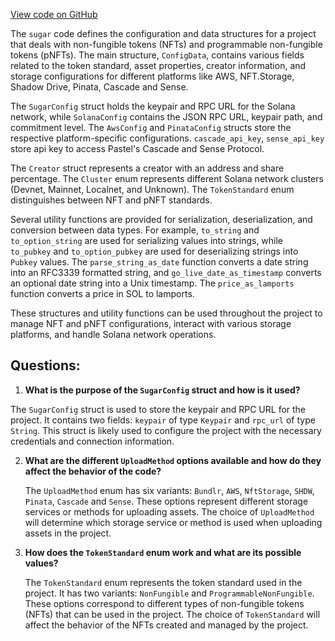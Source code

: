 [View code on GitHub](https://github.com/metaplex-foundation/sugar/src/config/data.rs)

The `sugar` code defines the configuration and data structures for a project that deals with non-fungible tokens (NFTs) and programmable non-fungible tokens (pNFTs). The main structure, `ConfigData`, contains various fields related to the token standard, asset properties, creator information, and storage configurations for different platforms like AWS, NFT.Storage, Shadow Drive, Pinata, Cascade and Sense.

The `SugarConfig` struct holds the keypair and RPC URL for the Solana network, while `SolanaConfig` contains the JSON RPC URL, keypair path, and commitment level. The `AwsConfig` and `PinataConfig` structs store the respective platform-specific configurations. `cascade_api_key`, `sense_api_key` store api key to access Pastel's Cascade and Sense Protocol.

The `Creator` struct represents a creator with an address and share percentage. The `Cluster` enum represents different Solana network clusters (Devnet, Mainnet, Localnet, and Unknown). The `TokenStandard` enum distinguishes between NFT and pNFT standards.

Several utility functions are provided for serialization, deserialization, and conversion between data types. For example, `to_string` and `to_option_string` are used for serializing values into strings, while `to_pubkey` and `to_option_pubkey` are used for deserializing strings into `Pubkey` values. The `parse_string_as_date` function converts a date string into an RFC3339 formatted string, and `go_live_date_as_timestamp` converts an optional date string into a Unix timestamp. The `price_as_lamports` function converts a price in SOL to lamports.

These structures and utility functions can be used throughout the project to manage NFT and pNFT configurations, interact with various storage platforms, and handle Solana network operations.
## Questions: 
 1. **What is the purpose of the `SugarConfig` struct and how is it used?**

   The `SugarConfig` struct is used to store the keypair and RPC URL for the project. It contains two fields: `keypair` of type `Keypair` and `rpc_url` of type `String`. This struct is likely used to configure the project with the necessary credentials and connection information.

2. **What are the different `UploadMethod` options available and how do they affect the behavior of the code?**

   The `UploadMethod` enum has six variants: `Bundlr`, `AWS`, `NftStorage`, `SHDW`, `Pinata`, `Cascade` and `Sense`. These options represent different storage services or methods for uploading assets. The choice of `UploadMethod` will determine which storage service or method is used when uploading assets in the project.

3. **How does the `TokenStandard` enum work and what are its possible values?**

   The `TokenStandard` enum represents the token standard used in the project. It has two variants: `NonFungible` and `ProgrammableNonFungible`. These options correspond to different types of non-fungible tokens (NFTs) that can be used in the project. The choice of `TokenStandard` will affect the behavior of the NFTs created and managed by the project.